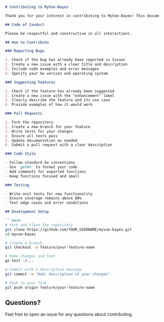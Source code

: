 ```markdown
# Contributing to MyVue-Bayes

Thank you for your interest in contributing to MyVue-Bayes! This document provides guidelines for contributing to the project.

## Code of Conduct

Please be respectful and constructive in all interactions.

## How to Contribute

### Reporting Bugs

1. Check if the bug has already been reported in Issues
2. Create a new issue with a clear title and description
3. Include code examples and error messages
4. Specify your Go version and operating system

### Suggesting Features

1. Check if the feature has already been suggested
2. Create a new issue with the "enhancement" label
3. Clearly describe the feature and its use case
4. Provide examples of how it would work

### Pull Requests

1. Fork the repository
2. Create a new branch for your feature
3. Write tests for your changes
4. Ensure all tests pass
5. Update documentation as needed
6. Submit a pull request with a clear description

### Code Style

- Follow standard Go conventions
- Use `gofmt` to format your code
- Add comments for exported functions
- Keep functions focused and small

### Testing

- Write unit tests for new functionality
- Ensure coverage remains above 80%
- Test edge cases and error conditions

## Development Setup

```bash
# Fork and clone the repository
git clone https://github.com/YOUR_USERNAME/myvue-bayes.git
cd myvue-bayes

# Create a branch
git checkout -b feature/your-feature-name

# Make changes and test
go test ./...

# Commit with a descriptive message
git commit -m "Add: description of your changes"

# Push to your fork
git push origin feature/your-feature-name
```

## Questions?

Feel free to open an issue for any questions about contributing.
```